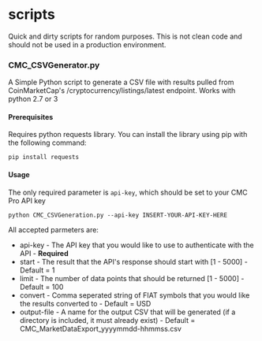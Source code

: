 # scripts
Quick and dirty scripts for random purposes. This is not clean code and should not be used in a production environment. 


### CMC_CSVGenerator.py
A Simple Python script to generate a CSV file with results pulled from CoinMarketCap's /cryptocurrency/listings/latest endpoint. Works with python 2.7 or 3

#### Prerequisites

Requires python requests library. You can install the library using pip with the following command:

```
pip install requests
```

#### Usage

The only required parameter is `api-key`, which should be set to your CMC Pro API key

```
python CMC_CSVGeneration.py --api-key INSERT-YOUR-API-KEY-HERE
```

All accepted parmeters are: 

* api-key - The API key that you would like to use to authenticate with the API - __Required__
* start - The result that the API's response should start with [1 - 5000] - Default = 1 
* limit - The number of data points that should be returned [1 - 5000] - Default = 100
* convert - Comma seperated string of FIAT symbols that you would like the results converted to - Default = USD
* output-file - A name for the output CSV that will be generated (if a directory is included, it must already exist) - Default = CMC_MarketDataExport_yyyymmdd-hhmmss.csv
